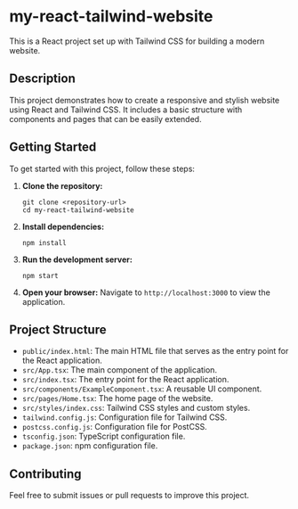 # my-react-tailwind-website
This is a React project set up with Tailwind CSS for building a modern website.

## Description

This project demonstrates how to create a responsive and stylish website using React and Tailwind CSS. It includes a basic structure with components and pages that can be easily extended.

## Getting Started

To get started with this project, follow these steps:

1. **Clone the repository:**
   ```
   git clone <repository-url>
   cd my-react-tailwind-website
   ```

2. **Install dependencies:**
   ```
   npm install
   ```

3. **Run the development server:**
   ```
   npm start
   ```

4. **Open your browser:**
   Navigate to `http://localhost:3000` to view the application.

## Project Structure

- `public/index.html`: The main HTML file that serves as the entry point for the React application.
- `src/App.tsx`: The main component of the application.
- `src/index.tsx`: The entry point for the React application.
- `src/components/ExampleComponent.tsx`: A reusable UI component.
- `src/pages/Home.tsx`: The home page of the website.
- `src/styles/index.css`: Tailwind CSS styles and custom styles.
- `tailwind.config.js`: Configuration file for Tailwind CSS.
- `postcss.config.js`: Configuration file for PostCSS.
- `tsconfig.json`: TypeScript configuration file.
- `package.json`: npm configuration file.

## Contributing

Feel free to submit issues or pull requests to improve this project.